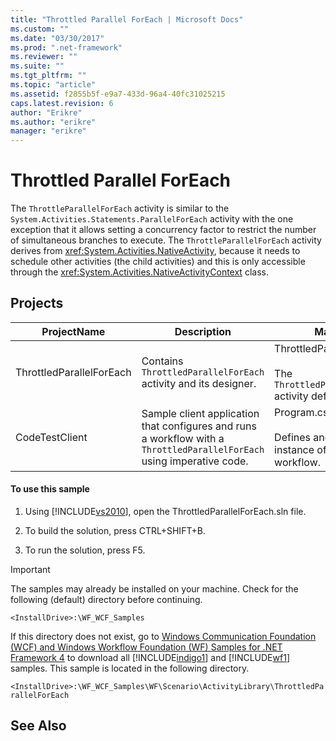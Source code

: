 ```yaml
---
title: "Throttled Parallel ForEach | Microsoft Docs"
ms.custom: ""
ms.date: "03/30/2017"
ms.prod: ".net-framework"
ms.reviewer: ""
ms.suite: ""
ms.tgt_pltfrm: ""
ms.topic: "article"
ms.assetid: f2855b5f-e9a7-433d-96a4-40fc31025215
caps.latest.revision: 6
author: "Erikre"
ms.author: "erikre"
manager: "erikre"
---
```

# Throttled Parallel ForEach
The `ThrottleParallelForEach` activity is similar to the <!--zz <xref:System.Activities.Statements.ParallelForEach>--> `System.Activities.Statements.ParallelForEach` activity with the one exception that it allows setting a concurrency factor to restrict the number of simultaneous branches to execute. The `ThrottleParallelForEach` activity derives from <xref:System.Activities.NativeActivity>, because it needs to schedule other activities (the child activities) and this is only accessible through the <xref:System.Activities.NativeActivityContext> class.  
  
## Projects  
  
|**ProjectName**|**Description**|**Main Files**|  
|-|-|-|  
|ThrottledParallelForEach|Contains `ThrottledParallelForEach` activity and its designer.|ThrottledParallelForEach.cs<br /><br /> The `ThrottledParallelForEach` activity definition.|  
|CodeTestClient|Sample client application that configures and runs a workflow with a `ThrottledParallelForEach` using imperative code.|Program.cs<br /><br /> Defines and runs an instance of the sample workflow.|  
  
#### To use this sample  
  
1.  Using [!INCLUDE[vs2010](../../../../includes/vs2010-md.md)], open the ThrottledParallelForEach.sln file.  
  
2.  To build the solution, press CTRL+SHIFT+B.  
  
3.  To run the solution, press F5.  
  
> [!IMPORTANT]
>  The samples may already be installed on your machine. Check for the following (default) directory before continuing.  
>   
>  `<InstallDrive>:\WF_WCF_Samples`  
>   
>  If this directory does not exist, go to [Windows Communication Foundation (WCF) and Windows Workflow Foundation (WF) Samples for .NET Framework 4](http://go.microsoft.com/fwlink/?LinkId=150780) to download all [!INCLUDE[indigo1](../../../../includes/indigo1-md.md)] and [!INCLUDE[wf1](../../../../includes/wf1-md.md)] samples. This sample is located in the following directory.  
>   
>  `<InstallDrive>:\WF_WCF_Samples\WF\Scenario\ActivityLibrary\ThrottledParallelForEach`  
  
## See Also